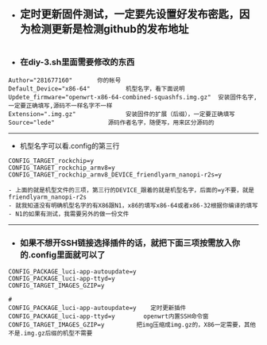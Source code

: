 - ## 定时更新固件测试，一定要先设置好发布密匙，因为检测更新是检测github的发布地址
#
- ### 在diy-3.sh里面需要修改的东西
```
Author="281677160"       你的帐号
Default_Device="x86-64"          机型名字，看下面说明
Updete_firmware="openwrt-x86-64-combined-squashfs.img.gz"  安装固件名字,一定要正确填写,源码不一样名字不一样
Extension=".img.gz"              安装固件的扩展（后缀），一定要正确填写
Source="lede"               源码作者名字，随便写，用来区分源码的

```

---
- 机型名字可以看.config的第三行
```
CONFIG_TARGET_rockchip=y
CONFIG_TARGET_rockchip_armv8=y
CONFIG_TARGET_rockchip_armv8_DEVICE_friendlyarm_nanopi-r2s=y

- 上面的就是机型文件的三项，第三行的DEVICE_跟着的就是机型名字，后面的=y不要，就是friendlyarm_nanopi-r2s
- 就我知道没有明确机型名字的有X86跟N1，x86的填写x86-64或者x86-32根据你编译的填写
- N1的如果有测试，我需要另外的做一份文件
```

---

- ### 如果不想开SSH链接选择插件的话，就把下面三项按需放入你的.config里面就可以了
```
CONFIG_PACKAGE_luci-app-autoupdate=y
CONFIG_PACKAGE_luci-app-ttyd=y
CONFIG_TARGET_IMAGES_GZIP=y

#
CONFIG_PACKAGE_luci-app-autoupdate=y    定时更新插件
CONFIG_PACKAGE_luci-app-ttyd=y        openwrt内置SSH命令窗
CONFIG_TARGET_IMAGES_GZIP=y         把img压缩成img.gz的，X86一定需要，其他不是.img.gz后缀的机型不需要
```

